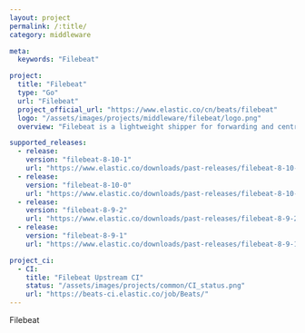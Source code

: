 ```yaml
---
layout: project
permalink: /:title/
category: middleware

meta:
  keywords: "Filebeat"

project:
  title: "Filebeat"
  type: "Go"
  url: "Filebeat"
  project_official_url: "https://www.elastic.co/cn/beats/filebeat"
  logo: "/assets/images/projects/middleware/filebeat/logo.png"
  overview: "Filebeat is a lightweight shipper for forwarding and centralizing log data. Installed as an agent on your servers, Filebeat monitors the log files or locations that you specify, collects log events, and forwards them either to Elasticsearch or Logstash for indexing."

supported_releases:
  - release:
    version: "filebeat-8-10-1"
    url: "https://www.elastic.co/downloads/past-releases/filebeat-8-10-1"
  - release:
    version: "filebeat-8-10-0"
    url: "https://www.elastic.co/downloads/past-releases/filebeat-8-10-0"
  - release:
    version: "filebeat-8-9-2"
    url: "https://www.elastic.co/downloads/past-releases/filebeat-8-9-2"
  - release:
    version: "filebeat-8-9-1"
    url: "https://www.elastic.co/downloads/past-releases/filebeat-8-9-1"

project_ci:
  - CI:
    title: "Filebeat Upstream CI"
    status: "/assets/images/projects/common/CI_status.png"
    url: "https://beats-ci.elastic.co/job/Beats/"
---
```


<p>Filebeat</p>
